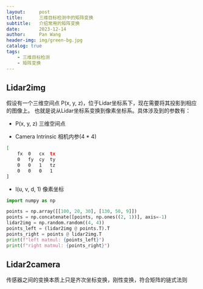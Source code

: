 ```yaml
---
layout:     post
title:      三维目标检测中的矩阵变换
subtitle:   介绍常用的矩阵变换
date:       2023-12-14
author:     Pan Wang
header-img: img/green-bg.jpg
catalog: true
tags:
    - 三维目标检测
    - 矩阵变换
---
```


## Lidar2img

假设有一个三维空间点 P(x, y, z)，位于Lidar坐标系下，现在需要将其投影到相应的图像上。
也就是说从Lidar坐标系变换到像素坐标系。具体涉及到的参数有：

+ P(x, y, z) 三维空间点

+ Camera Intrinsic 相机内参(4 * 4)

```zsh
[
    fx  0   cx  tx
    0   fy  cy  ty
    0   0   1   tz
    0   0   0   1
]
```

+ I(u, v, d, 1) 像素坐标

```python
import numpy as np

points = np.array([[100, 20, 30], [130, 50, 9]])
points = np.concatenate([points, np.ones((2, 1))], axis=-1)
lidar2img = np.random.random((4, 4))
points_left = (lidar2img @ points.T).T
points_right = points @ lidar2img.T
print(f"left matmul: {points_left}")
print(f"right matmul: {points_right}")
```

## Lidar2camera

传感器之间的变换本质上只是齐次坐标变换，刚性变换，符合矩阵的链式法则
